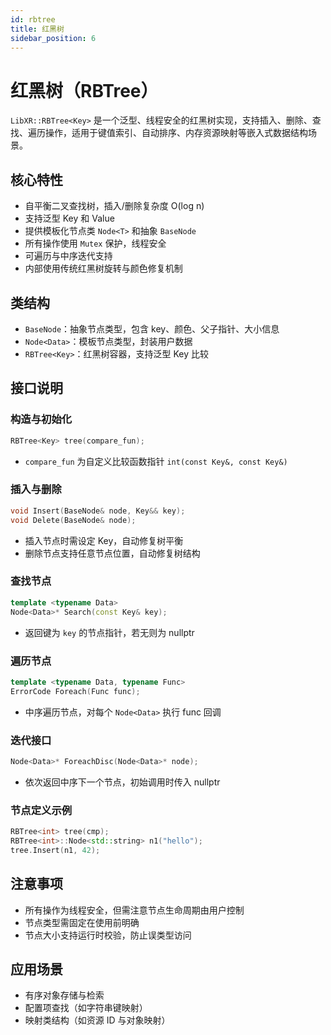 ```yaml
---
id: rbtree
title: 红黑树
sidebar_position: 6
---
```


# 红黑树（RBTree）

`LibXR::RBTree<Key>` 是一个泛型、线程安全的红黑树实现，支持插入、删除、查找、遍历操作，适用于键值索引、自动排序、内存资源映射等嵌入式数据结构场景。

## 核心特性

- 自平衡二叉查找树，插入/删除复杂度 O(log n)
- 支持泛型 Key 和 Value
- 提供模板化节点类 `Node<T>` 和抽象 `BaseNode`
- 所有操作使用 `Mutex` 保护，线程安全
- 可遍历与中序迭代支持
- 内部使用传统红黑树旋转与颜色修复机制

## 类结构

- `BaseNode`：抽象节点类型，包含 key、颜色、父子指针、大小信息
- `Node<Data>`：模板节点类型，封装用户数据
- `RBTree<Key>`：红黑树容器，支持泛型 Key 比较

## 接口说明

### 构造与初始化

```cpp
RBTree<Key> tree(compare_fun);
```

- `compare_fun` 为自定义比较函数指针 `int(const Key&, const Key&)`

### 插入与删除

```cpp
void Insert(BaseNode& node, Key&& key);
void Delete(BaseNode& node);
```

- 插入节点时需设定 Key，自动修复树平衡
- 删除节点支持任意节点位置，自动修复树结构

### 查找节点

```cpp
template <typename Data>
Node<Data>* Search(const Key& key);
```

- 返回键为 `key` 的节点指针，若无则为 nullptr

### 遍历节点

```cpp
template <typename Data, typename Func>
ErrorCode Foreach(Func func);
```

- 中序遍历节点，对每个 `Node<Data>` 执行 func 回调

### 迭代接口

```cpp
Node<Data>* ForeachDisc(Node<Data>* node);
```

- 依次返回中序下一个节点，初始调用时传入 nullptr

### 节点定义示例

```cpp
RBTree<int> tree(cmp);
RBTree<int>::Node<std::string> n1("hello");
tree.Insert(n1, 42);
```

## 注意事项

- 所有操作为线程安全，但需注意节点生命周期由用户控制
- 节点类型需固定在使用前明确
- 节点大小支持运行时校验，防止误类型访问

## 应用场景

- 有序对象存储与检索
- 配置项查找（如字符串键映射）
- 映射类结构（如资源 ID 与对象映射）
